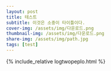 ```yaml
---
layout: post
title: 테스트
subtitle: 이것은 소중이 타이틀이다.
cover-img: /assets/img/다운로드.png
thumbnail-img: /assets/img/다운로드.png
share-img: /assets/img/path.jpg
tags: [test]
---
```


{% include_relative logtwopeplo.html %}


